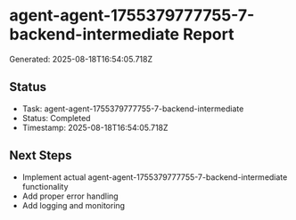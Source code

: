 # agent-agent-1755379777755-7-backend-intermediate Report

Generated: 2025-08-18T16:54:05.718Z

## Status
- Task: agent-agent-1755379777755-7-backend-intermediate
- Status: Completed
- Timestamp: 2025-08-18T16:54:05.718Z

## Next Steps
- Implement actual agent-agent-1755379777755-7-backend-intermediate functionality
- Add proper error handling
- Add logging and monitoring
